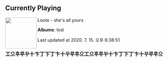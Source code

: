 ## Currently Playing

<img align="left" width="100" src="https://lh3.googleusercontent.com/9ilraY4HmVAcSYYM-HhkSO3aSVmrDaQnOXRK1E-yQg-cs4S-3M60WLs_1a85chocWvwuC0UjiWx0EgV3">

Loote - she's all yours

**Albums**: lost

Last updated at 2020. 7. 15. 오후 6:38:51

### 工으후루꾸十卞丁下丁卞十꾸루후으工으후루꾸十卞丁下丁卞十꾸루후으

<!--
**20chan/20chan** is a ✨ _special_ ✨ repository because its `README.md` (this file) appears on your GitHub profile.

Here are some ideas to get you started:

- 🔭 I’m currently working on ...
- 🌱 I’m currently learning ...
- 👯 I’m looking to collaborate on ...
- 🤔 I’m looking for help with ...
- 💬 Ask me about ...
- 📫 How to reach me: ...
- 😄 Pronouns: ...
- ⚡ Fun fact: ...
-->
